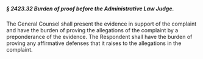 ##### § 2423.32 Burden of proof before the Administrative Law Judge. #####

The General Counsel shall present the evidence in support of the complaint and have the burden of proving the allegations of the complaint by a preponderance of the evidence. The Respondent shall have the burden of proving any affirmative defenses that it raises to the allegations in the complaint.